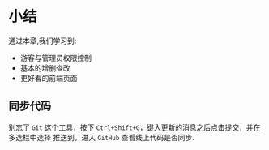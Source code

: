 # 小结

通过本章,我们学习到:

* 游客与管理员权限控制
* 基本的增删查改
* 更好看的前端页面

## 同步代码

别忘了 `Git` 这个工具，按下 `Ctrl+Shift+G`，键入更新的消息之后点击提交，并在多选栏中选择 推送到，进入 `GitHub` 查看线上代码是否同步.